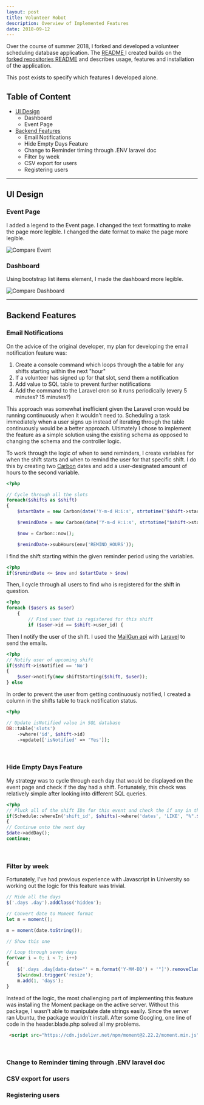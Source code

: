 ```yaml
---
layout: post
title: Volunteer Robot
description: Overview of Implemented Features
date: 2018-09-12
---
```


Over the course of summer 2018, I forked and developed a volunteer scheduling database application. The [README ](https://github.com/iamkahvi/volunteers) I created builds on the [forked repositories README](https://github.com/playasoft/volunteers) and describes usage, features and installation of the application.

This post exists to specify which features I developed alone.

## Table of Content
- [UI Design](#ui-design)
	- Dashboard
	- Event Page
- [Backend Features](#backend-features)
	- Email Notifications
	- Hide Empty Days Feature
	- Change to Reminder timing through .ENV laravel doc
	- Filter by week
	- CSV export for users
	- Registering users

<hr>

## UI Design

### Event Page

I added a legend to the Event page. I changed the text formatting to make the page more legible.
I changed the date format to make the page more legible.

![Compare Event](/assets/EventCompare.png)

### Dashboard

Using bootstrap list items element, I made the dashboard more legible.

![Compare Dashboard](/assets/DashboardCompare.png)

<hr>

## Backend Features

### Email Notifications

On the advice of the original developer, my plan for developing the email notification feature was:

1. Create a console command which loops through the a table for any shifts starting within the next "hour"
2. If a volunteer has signed up for that slot, send them a notification
3. Add value to SQL table to prevent further notifications
4. Add the command to the Laravel cron so it runs periodically (every 5 minutes? 15 minutes?)

This approach was somewhat inefficient given the Laravel cron would be running continuously when it wouldn't need to. Scheduling a task immediately when a user signs up instead of iterating through the table continuously would be a better approach. Ultimately I chose to implement the feature as a simple solution using the existing schema as opposed to changing the schema and the controller logic.

To work through the logic of when to send reminders, I create variables for when the shift starts and when to remind the user for that specific
shift. I do this by creating two [Carbon](https://carbon.nesbot.com/docs/) dates and add a user-designated amount of hours to the second variable.

```php
<?php

// Cycle through all the slots
foreach($shifts as $shift)
{
	$startDate = new Carbon(date('Y-m-d H:i:s', strtotime("$shift->start_date $shift->start_time")));

	$remindDate = new Carbon(date('Y-m-d H:i:s', strtotime("$shift->start_date $shift->start_time")));

	$now = Carbon::now();

	$remindDate->subHours(env('REMIND_HOURS'));

```
I find the shift starting within the given reminder period using the variables.

```php
<?php
if($remindDate <= $now and $startDate > $now)
```

Then, I cycle through all users to find who is registered for the shift in question.

```php
<?php
foreach ($users as $user)
	{
		// Find user that is registered for this shift
		if ($user->id == $shift->user_id) {
```
Then I notify the user of the shift. I used the [MailGun api](https://www.mailgun.com/email-api) with [Laravel](https://laravel.com/docs/5.2/mail) to send the emails.

```php
<?php			
// Notify user of upcoming shift
if($shift->isNotified == 'No')
{
	$user->notify(new shiftStarting($shift, $user));
} else
```

In order to prevent the user from getting continuously notified, I created a column in the shifts table to track notification status.

```php
<?php

// Update isNotified value in SQL database
DB::table('slots')
	->where('id', $shift->id)
	->update(['isNotified' => 'Yes']);

```
<br>

### Hide Empty Days Feature

My strategy was to cycle through each day that would be displayed on the event page and check if the day had a shift.
Fortunately, this check was relatively simple after looking into different SQL queries.

```php
<?php
// Pluck all of the shift IDs for this event and check the if any in the schedule start today
if(Schedule::whereIn('shift_id', $shifts)->where('dates', 'LIKE', "%".$date->format('Y-m-d')."%")->get()->isEmpty())
{
// Continue onto the next day
$date->addDay();
continue;
```
<br>

### Filter by week

Fortunately, I've had previous experience with Javascript in University so working out the logic for this feature was trivial.

```javascript
// Hide all the days
$('.days .day').addClass('hidden');

// Convert date to Moment format
let m = moment();

m = moment(date.toString());

// Show this one

// Loop through seven days
for(var i = 0; i < 7; i++)
{
    $('.days .day[data-date="' + m.format('Y-MM-DD') + '"]').removeClass('hidden');
    $(window).trigger('resize');
    m.add(1, 'days');
}
```
Instead of the logic, the most challenging part of implementing this feature was installing the Moment package on the active server. Without this package, I wasn't able to manipulate date strings easily.
Since the server ran Ubuntu, the package wouldn't install. After some Googling, one line of code in the header.blade.php solved all my problems.

```html
 <script src="https://cdn.jsdelivr.net/npm/moment@2.22.2/moment.min.js"></script>
```
<br>

### Change to Reminder timing through .ENV laravel doc
### CSV export for users
### Registering users

